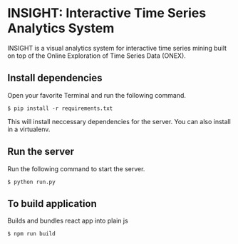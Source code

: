 # INSIGHT: Interactive Time Series Analytics System

INSIGHT is a visual analytics system for interactive time series mining built on top of the Online Exploration of Time Series Data (ONEX).

## Install dependencies

Open your favorite Terminal and run the following command.

```
$ pip install -r requirements.txt
```

This will install neccessary dependencies for the server. You can also install in a virtualenv.

## Run the server

Run the following command to start the server.

```
$ python run.py
```

## To build application 

Builds and bundles react app into plain js
```
$ npm run build
```

